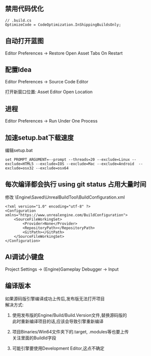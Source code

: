 ## 禁用代码优化
```
// .build.cs
OptimizeCode = CodeOptimization.InShippingBuildsOnly;
```

## 自动打开蓝图
Editor Preferences -> Restore Open Asset Tabs On Restart  

## 配置Idea
Editor Preferences -> Source Code Editor  

打开新窗口位置: Asset Editor Open Location  

## 进程
Editor Preferences -> Run Under One Process  

## 加速setup.bat下载速度
编辑setup.bat  
```
set PROMPT_ARGUMENT=--prompt --threads=20 --exclude=Linux --exclude=HTML5 --exclude=IOS --exclude=Mac --exclude=Android  --exclude=osx32 --exclude=osx64
```

## 每次编译都会执行 using git status 占用大量时间
修改 \Engine\Saved\UnrealBuildTool\BuildConfiguration.xml

```
<?xml version="1.0" encoding="utf-8" ?>
<Configuration xmlns="https://www.unrealengine.com/BuildConfiguration">
    <SourceFileWorkingSet>
        <Provider>None</Provider> 
        <RepositoryPath></RepositoryPath> 
        <GitPath></GitPath> 
    </SourceFileWorkingSet>
</Configuration>

```

## AI调试小键盘
Project Settings -> (Engine)Gameplay Debugger -> Input  

## 编译版本
如果源码版引擎编译成功上传后,发布版无法打开项目  
解决方式:  
1. 使用发布版的Engine/Build/Build.Version文件,替换源码版的  
   此时重新编译项目的话,应该会导致引擎重新编译  

2. 项目Binaries/Win64文件夹下的.target, .modules等也要上传  
   关注里面的BuildId字段

3. 可能引擎要使用Development Editor,这点不确定  
